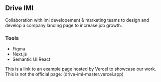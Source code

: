 ## Drive IMI 


Collaboration with imi developement & marketing teams to design and develop a company landing page to increase job growth. 

### Tools 

- Figma
- Next.js
- Semantic UI React

This is a link to an example page hosted by Vercel to showcase our work. This is not the official page: (drive-imi-master.vercel.app)

